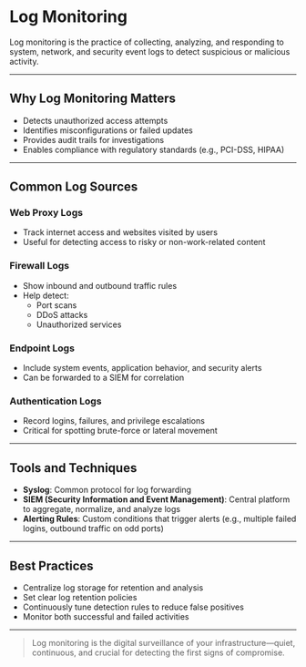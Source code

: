 # Log Monitoring

Log monitoring is the practice of collecting, analyzing, and responding to system, network, and security event logs to detect suspicious or malicious activity.

---

## Why Log Monitoring Matters

- Detects unauthorized access attempts
- Identifies misconfigurations or failed updates
- Provides audit trails for investigations
- Enables compliance with regulatory standards (e.g., PCI-DSS, HIPAA)

---

## Common Log Sources

### Web Proxy Logs
- Track internet access and websites visited by users
- Useful for detecting access to risky or non-work-related content

### Firewall Logs
- Show inbound and outbound traffic rules
- Help detect:
  - Port scans
  - DDoS attacks
  - Unauthorized services

### Endpoint Logs
- Include system events, application behavior, and security alerts
- Can be forwarded to a SIEM for correlation

### Authentication Logs
- Record logins, failures, and privilege escalations
- Critical for spotting brute-force or lateral movement

---

## Tools and Techniques

- **Syslog**: Common protocol for log forwarding
- **SIEM (Security Information and Event Management)**: Central platform to aggregate, normalize, and analyze logs
- **Alerting Rules**: Custom conditions that trigger alerts (e.g., multiple failed logins, outbound traffic on odd ports)

---

## Best Practices

- Centralize log storage for retention and analysis
- Set clear log retention policies
- Continuously tune detection rules to reduce false positives
- Monitor both successful and failed activities

---

> Log monitoring is the digital surveillance of your infrastructure—quiet, continuous, and crucial for detecting the first signs of compromise.


